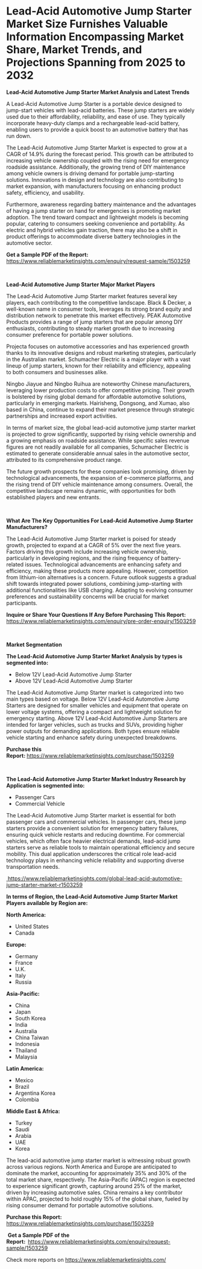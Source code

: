 <p><h1>Lead-Acid Automotive Jump Starter Market Size Furnishes Valuable Information Encompassing Market Share, Market Trends, and Projections Spanning from 2025 to 2032</h1></p><p><strong>Lead-Acid Automotive Jump Starter Market Analysis and Latest Trends</strong></p>
<p><p>A Lead-Acid Automotive Jump Starter is a portable device designed to jump-start vehicles with lead-acid batteries. These jump starters are widely used due to their affordability, reliability, and ease of use. They typically incorporate heavy-duty clamps and a rechargeable lead-acid battery, enabling users to provide a quick boost to an automotive battery that has run down.</p><p>The Lead-Acid Automotive Jump Starter Market is expected to grow at a CAGR of 14.9% during the forecast period. This growth can be attributed to increasing vehicle ownership coupled with the rising need for emergency roadside assistance. Additionally, the growing trend of DIY maintenance among vehicle owners is driving demand for portable jump-starting solutions. Innovations in design and technology are also contributing to market expansion, with manufacturers focusing on enhancing product safety, efficiency, and usability.</p><p>Furthermore, awareness regarding battery maintenance and the advantages of having a jump starter on hand for emergencies is promoting market adoption. The trend toward compact and lightweight models is becoming popular, catering to consumers seeking convenience and portability. As electric and hybrid vehicles gain traction, there may also be a shift in product offerings to accommodate diverse battery technologies in the automotive sector.</p></p>
<p><strong>Get a Sample PDF of the Report:&nbsp;</strong> <a href="https://www.reliablemarketinsights.com/enquiry/request-sample/1503259?utm_campaign=3497&utm_medium=2&utm_source=Github&utm_content=ia&utm_term=23032025&utm_id=lead-acid-automotive-jump-starter">https://www.reliablemarketinsights.com/enquiry/request-sample/1503259</a></p>
<p>&nbsp;</p>
<p><strong>Lead-Acid Automotive Jump Starter Major Market Players</strong></p>
<p><p>The Lead-Acid Automotive Jump Starter market features several key players, each contributing to the competitive landscape. Black & Decker, a well-known name in consumer tools, leverages its strong brand equity and distribution network to penetrate this market effectively. PEAK Automotive Products provides a range of jump starters that are popular among DIY enthusiasts, contributing to steady market growth due to increasing consumer preference for portable power solutions. </p><p>Projecta focuses on automotive accessories and has experienced growth thanks to its innovative designs and robust marketing strategies, particularly in the Australian market. Schumacher Electric is a major player with a vast lineup of jump starters, known for their reliability and efficiency, appealing to both consumers and businesses alike.</p><p>Ningbo Jiayue and Ningbo Ruihua are noteworthy Chinese manufacturers, leveraging lower production costs to offer competitive pricing. Their growth is bolstered by rising global demand for affordable automotive solutions, particularly in emerging markets. Hairisheng, Dongsong, and Xumao, also based in China, continue to expand their market presence through strategic partnerships and increased export activities.</p><p>In terms of market size, the global lead-acid automotive jump starter market is projected to grow significantly, supported by rising vehicle ownership and a growing emphasis on roadside assistance. While specific sales revenue figures are not readily available for all companies, Schumacher Electric is estimated to generate considerable annual sales in the automotive sector, attributed to its comprehensive product range.</p><p>The future growth prospects for these companies look promising, driven by technological advancements, the expansion of e-commerce platforms, and the rising trend of DIY vehicle maintenance among consumers. Overall, the competitive landscape remains dynamic, with opportunities for both established players and new entrants.</p></p>
<p>&nbsp;</p>
<p><strong>What Are The Key Opportunities For Lead-Acid Automotive Jump Starter Manufacturers?</strong></p>
<p><p>The Lead-Acid Automotive Jump Starter market is poised for steady growth, projected to expand at a CAGR of 5% over the next five years. Factors driving this growth include increasing vehicle ownership, particularly in developing regions, and the rising frequency of battery-related issues. Technological advancements are enhancing safety and efficiency, making these products more appealing. However, competition from lithium-ion alternatives is a concern. Future outlook suggests a gradual shift towards integrated power solutions, combining jump-starting with additional functionalities like USB charging. Adapting to evolving consumer preferences and sustainability concerns will be crucial for market participants.</p></p>
<p><strong>Inquire or Share Your Questions If Any Before Purchasing This Report:</strong> <a href="https://www.reliablemarketinsights.com/enquiry/pre-order-enquiry/1503259?utm_campaign=3497&utm_medium=2&utm_source=Github&utm_content=ia&utm_term=23032025&utm_id=lead-acid-automotive-jump-starter">https://www.reliablemarketinsights.com/enquiry/pre-order-enquiry/1503259</a></p>
<p>&nbsp;</p>
<p><strong>Market Segmentation</strong></p>
<p><strong>The Lead-Acid Automotive Jump Starter Market Analysis by types is segmented into:</strong></p>
<p><ul><li>Below 12V Lead-Acid Automotive Jump Starter</li><li>Above 12V Lead-Acid Automotive Jump Starter</li></ul></p>
<p><p>The Lead-Acid Automotive Jump Starter market is categorized into two main types based on voltage. Below 12V Lead-Acid Automotive Jump Starters are designed for smaller vehicles and equipment that operate on lower voltage systems, offering a compact and lightweight solution for emergency starting. Above 12V Lead-Acid Automotive Jump Starters are intended for larger vehicles, such as trucks and SUVs, providing higher power outputs for demanding applications. Both types ensure reliable vehicle starting and enhance safety during unexpected breakdowns.</p></p>
<p><strong>Purchase this Report:&nbsp;</strong><a href="https://www.reliablemarketinsights.com/purchase/1503259?utm_campaign=3497&utm_medium=2&utm_source=Github&utm_content=ia&utm_term=23032025&utm_id=lead-acid-automotive-jump-starter">https://www.reliablemarketinsights.com/purchase/1503259</a></p>
<p>&nbsp;</p>
<p><strong>The Lead-Acid Automotive Jump Starter Market Industry Research by Application is segmented into:</strong></p>
<p><ul><li>Passenger Cars</li><li>Commercial Vehicle</li></ul></p>
<p><p>The Lead-Acid Automotive Jump Starter market is essential for both passenger cars and commercial vehicles. In passenger cars, these jump starters provide a convenient solution for emergency battery failures, ensuring quick vehicle restarts and reducing downtime. For commercial vehicles, which often face heavier electrical demands, lead-acid jump starters serve as reliable tools to maintain operational efficiency and secure mobility. This dual application underscores the critical role lead-acid technology plays in enhancing vehicle reliability and supporting diverse transportation needs.</p></p>
<p><a href="https://www.reliablemarketinsights.com/global-lead-acid-automotive-jump-starter-market-r1503259?utm_campaign=3497&utm_medium=2&utm_source=Github&utm_content=ia&utm_term=23032025&utm_id=lead-acid-automotive-jump-starter">&nbsp;https://www.reliablemarketinsights.com/global-lead-acid-automotive-jump-starter-market-r1503259</a></p>
<p><strong>In terms of Region, the Lead-Acid Automotive Jump Starter Market Players available by Region are:</strong></p>
<p>
    <p> <strong> North America: </strong>
        <ul>
            <li>United States</li>
            <li>Canada</li>
        </ul>
        </p> 
    <p> <strong> Europe: </strong>
        <ul>
            <li>Germany</li>
            <li>France</li>
            <li>U.K.</li>
            <li>Italy</li>
            <li>Russia</li>
        </ul>
        </p> 
    <p> <strong> Asia-Pacific: </strong>
        <ul>
            <li>China</li>
            <li>Japan</li>
            <li>South Korea</li>
            <li>India</li>
            <li>Australia</li>
            <li>China Taiwan</li>
            <li>Indonesia</li>
            <li>Thailand</li>
            <li>Malaysia</li>
        </ul>
        </p> 
    <p> <strong> Latin America: </strong>
        <ul>
            <li>Mexico</li>
            <li>Brazil</li>
            <li>Argentina Korea</li>
            <li>Colombia</li>
        </ul>
        </p> 
    <p> <strong> Middle East & Africa: </strong>
        <ul>
            <li>Turkey</li>
            <li>Saudi</li>
            <li>Arabia</li>
            <li>UAE</li>
            <li>Korea</li>
        </ul>
    </p>
    </p>
<p><p>The lead-acid automotive jump starter market is witnessing robust growth across various regions. North America and Europe are anticipated to dominate the market, accounting for approximately 35% and 30% of the total market share, respectively. The Asia-Pacific (APAC) region is expected to experience significant growth, capturing around 25% of the market, driven by increasing automotive sales. China remains a key contributor within APAC, projected to hold roughly 15% of the global share, fueled by rising consumer demand for portable automotive solutions.</p></p>
<p><strong>Purchase this Report: </strong><a href="https://www.reliablemarketinsights.com/purchase/1503259?utm_campaign=3497&utm_medium=2&utm_source=Github&utm_content=ia&utm_term=23032025&utm_id=lead-acid-automotive-jump-starter">https://www.reliablemarketinsights.com/purchase/1503259</a></p>
<p>&nbsp;<strong>Get a Sample PDF of the Report:&nbsp;&nbsp;</strong><a href="https://www.reliablemarketinsights.com/enquiry/request-sample/1503259?utm_campaign=3497&utm_medium=2&utm_source=Github&utm_content=ia&utm_term=23032025&utm_id=lead-acid-automotive-jump-starter">https://www.reliablemarketinsights.com/enquiry/request-sample/1503259</a></p>
<p><strong></strong></p>
<p>Check more reports on <a href="https://www.reliablemarketinsights.com/?utm_campaign=3497&utm_medium=2&utm_source=Github&utm_content=ia&utm_term=23032025&utm_id=lead-acid-automotive-jump-starter">https://www.reliablemarketinsights.com/</a></p>